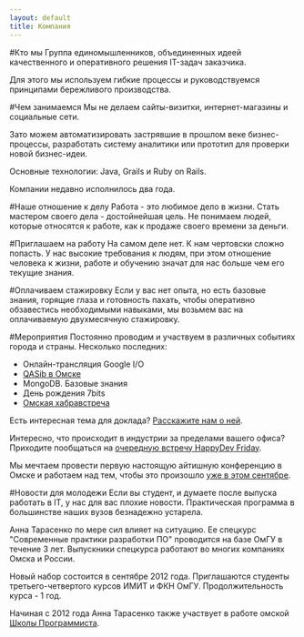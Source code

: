 ```yaml
---
layout: default
title: Компания
---
```

#Кто мы
Группа единомышленников, объединенных идеей качественного и оперативного решения IT-задач заказчика.

Для этого мы используем гибкие процессы и руководствуемся принципами бережливого производства.


#Чем занимаемся
Мы не делаем сайты-визитки, интернет-магазины и социальные сети.

Зато можем автоматизировать застрявшие в прошлом веке бизнес-процессы, разработать систему аналитики или прототип для проверки новой бизнес-идеи.

Основные технологии: Java, Grails и Ruby on Rails.

Компании недавно исполнилось два года.<!-- За это время мы успели поучаствовать в 12 проектах.-->


#Наше отношение к делу
Работа - это любимое дело в жизни. Стать мастером своего дела - достойнейшая цель.
Не понимаем людей, которые относятся к работе, как к продаже своего времени за деньги.

#Приглашаем на работу
На самом деле нет. К нам чертовски сложно попасть. У нас высокие требования к людям, при этом отношение человека к жизни, работе и обучению значат для нас больше чем его текущие знания.

#Оплачиваем стажировку
Если у вас нет опыта, но есть базовые знания, горящие глаза и готовность пахать, чтобы оперативно обзавестись необходимыми навыками, мы возьмем вас на оплачиваемую двухмесячную стажировку.

#Мероприятия
Постоянно проводим и участвуем в различных событиях города и страны. Несколько последних: 

* Онлайн-трансляция Google I/O
* [QASib в Омске](http://www.qasib.ru/2012/06/23-qasib.html)
* MongoDB. Базовые знания
* День рождения 7bits
* [Омская хабравстреча](http://habrahabr.ru/events/726/)

Есть интересная тема для доклада? [Расскажите нам о ней](→).

Интересно, что происходит в индустрии за пределами вашего офиса? Приходите пообщаться на [очередную встречу HappyDev Friday](→).

Мы мечтаем провести первую настоящую айтишную конференцию в Омске и работаем над тем, чтобы это произошло [уже в этом сентябре](→).

#Новости для молодежи
Если вы студент, и думаете после выпуска работать в IT, у нас для вас плохие новости. Практическая программа в большинстве наших вузов безнадежно устарела.

Анна Тарасенко по мере сил влияет на ситуацию. Ее спецкурс "Современные&nbsp;практики&nbsp;разработки&nbsp;ПО" проводится на базе ОмГУ в течение 3 лет.
Выпускники спецкурса работают во многих компаниях Омска и России.

Новый набор состоится в сентябре 2012 года. 
Приглашаются студенты третьего-четвертого курсов ИМИТ и ФКН ОмГУ. 
Продолжительность курса - 1 год.

Начиная с 2012 года Анна Тарасенко также участвует в работе омской [Школы Программиста](http://progschool.ru).
<!--Занятия для учащихся 7-8 классов проходят по воскресеньям с 14:00 до 16:00 в офисе компании.-->

